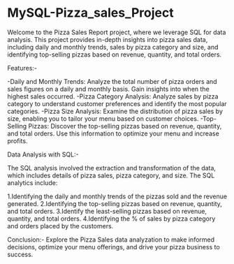 # MySQL-Pizza_sales_Project

Welcome to the Pizza Sales Report project, where we leverage SQL for data analysis. This project provides in-depth insights into pizza sales data, including daily and monthly trends, sales by pizza category and size, and identifying top-selling pizzas based on revenue, quantity, and total orders.

Features:-

-Daily and Monthly Trends: Analyze the total number of pizza orders and sales figures on a daily and monthly basis. Gain insights into when the highest sales occurred.
-Pizza Category Analysis: Analyze sales by pizza category to understand customer preferences and identify the most popular categories.
-Pizza Size Analysis: Examine the distribution of pizza sales by size, enabling you to tailor your menu based on customer choices.
-Top-Selling Pizzas: Discover the top-selling pizzas based on revenue, quantity, and total orders. Use this information to optimize your menu and increase profits.

Data Analysis with SQL:-

The SQL analysis involved the extraction and transformation of the data, which includes details of pizza sales, pizza category, and size.
The SQL analytics include:

1.Identifying the daily and monthly trends of the pizzas sold and the revenue generated.
2.Identifying the top-selling pizzas based on revenue, quantity, and total orders.
3.Identify the least-selling pizzas based on revenue, quantity, and total orders.
4.Identifying the % of sales by pizza category and orders placed by the customers.

Conclusion:-
Explore the Pizza Sales data analyzation to make informed decisions, optimize your menu offerings, and drive your pizza business to success.
